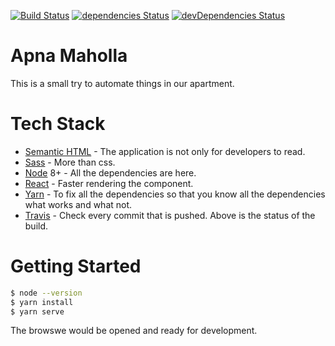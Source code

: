 [![Build Status](https://travis-ci.org/apna-mohalla/asiyana.svg?branch=master)](https://travis-ci.org/apna-mohalla/asiyana) [![dependencies Status](https://david-dm.org/apna-mohalla/asiyana/status.svg)](https://david-dm.org/apna-mohalla/asiyana) [![devDependencies Status](https://david-dm.org/apna-mohalla/asiyana/dev-status.svg)](https://david-dm.org/apna-mohalla/asiyana?type=dev)

# Apna Maholla
This is a small try to automate things in our apartment.

# Tech Stack
* [Semantic HTML]() - The application is not only for developers to read.
* [Sass](https://sass-lang.com/) - More than css.
* [Node](nodejs.org) 8+ - All the dependencies are here.
* [React](https://reactjs.org/) - Faster rendering the component.
* [Yarn](https://yarnpkg.com/en/) - To fix all the dependencies so that you know all the dependencies what works and what not.
* [Travis](https://travis-ci.org/) - Check every commit that is pushed. Above is the status of the build.

# Getting Started
```sh
$ node --version
$ yarn install
$ yarn serve
```

The browswe would be opened and ready for development.
